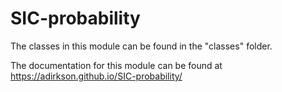 # SIC-probability

The classes in this module can be found in the "classes" folder.

The documentation for this module can be found at https://adirkson.github.io/SIC-probability/
